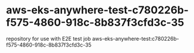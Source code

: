 # aws-eks-anywhere-test-c780226b-f575-4860-918c-8b837f3cfd3c-35
repository for use with E2E test job aws-eks-anywhere-test:c780226b-f575-4860-918c-8b837f3cfd3c-35
